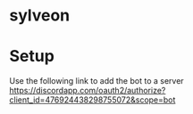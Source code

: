 # sylveon


# Setup
Use the following link to add the bot to a server https://discordapp.com/oauth2/authorize?client_id=476924438298755072&scope=bot
